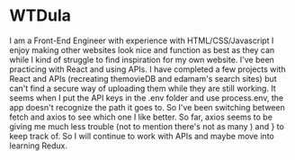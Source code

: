 # WTDula
I am a Front-End Engineer with experience with HTML/CSS/Javascript
I enjoy making other websites look nice and function as best as they can while I kind of struggle to find inspiration for my own website.
I've been practicing with React and using APIs.  I have completed a few projects with React and APIs (recreating themovieDB and edamam's search sites) but can't find a secure way of uploading them while they are still working.  It seems when I put the API keys in the .env folder and use process.env, the app doesn't recognize the path it goes to.  So I've been switching between fetch and axios to see which one I like better.  So far, axios seems to be giving me much less trouble (not to mention there's not as many ) and } to keep track of.
So I will continue to work with APIs and maybe move into learning Redux.
